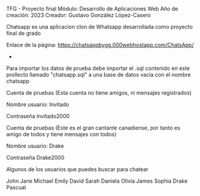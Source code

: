 TFG - Proyecto final
Módulo: Desarrollo de Aplicaciones Web
Año de creación: 2023
Creador: Gustavo González López-Casero

Chatsapp es una aplicacion clon de Whatsapp desarrollada como proyecto final de grado

Enlace de la página: 
https://chatsappbygg.000webhostapp.com/ChatsApp/


*
Para importar los datos de prueba debe importar el .sql contenido en este prollecto llamado "chatsapp.sql" a una base de datos vacía con el nombre chatsapp


Cuenta de pruebas (Esta cuenta no tiene amigos, ni mensajes registrados)

Nombre usuario: Invitado


Contraseña Invitado2000

Cuenta de pruebas (Este es el gran cantante canadiense, por tanto es amigo de todos y tiene mensajes con todos)

Nombre usuario: Drake


Contraseña Drake2000

Algunos de los usuarios que puedes buscar para chatear

John
Jane
Michael
Emily
David
Sarah
Daniela
Olivia
James
Sophia
Drake
Pascual
